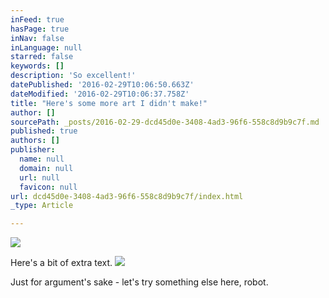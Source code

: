 ```yaml
---
inFeed: true
hasPage: true
inNav: false
inLanguage: null
starred: false
keywords: []
description: 'So excellent!'
datePublished: '2016-02-29T10:06:50.663Z'
dateModified: '2016-02-29T10:06:37.758Z'
title: "Here's some more art I didn't make!"
author: []
sourcePath: _posts/2016-02-29-dcd45d0e-3408-4ad3-96f6-558c8d9b9c7f.md
published: true
authors: []
publisher:
  name: null
  domain: null
  url: null
  favicon: null
url: dcd45d0e-3408-4ad3-96f6-558c8d9b9c7f/index.html
_type: Article

---
```

![](https://the-grid-user-content.s3-us-west-2.amazonaws.com/204c66f6-1790-4d6e-9660-2b959023e306.jpg)

Here's a bit of extra text.
![](https://the-grid-user-content.s3-us-west-2.amazonaws.com/0f16795b-b44b-4b48-ad8d-dc1036da1b5a.jpg)

Just for argument's sake - let's try something else here, robot.